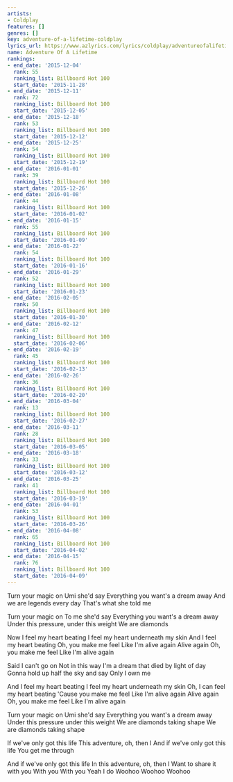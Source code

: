 ```yaml
---
artists:
- Coldplay
features: []
genres: []
key: adventure-of-a-lifetime-coldplay
lyrics_url: https://www.azlyrics.com/lyrics/coldplay/adventureofalifetime.html
name: Adventure Of A Lifetime
rankings:
- end_date: '2015-12-04'
  rank: 55
  ranking_list: Billboard Hot 100
  start_date: '2015-11-28'
- end_date: '2015-12-11'
  rank: 72
  ranking_list: Billboard Hot 100
  start_date: '2015-12-05'
- end_date: '2015-12-18'
  rank: 53
  ranking_list: Billboard Hot 100
  start_date: '2015-12-12'
- end_date: '2015-12-25'
  rank: 54
  ranking_list: Billboard Hot 100
  start_date: '2015-12-19'
- end_date: '2016-01-01'
  rank: 39
  ranking_list: Billboard Hot 100
  start_date: '2015-12-26'
- end_date: '2016-01-08'
  rank: 44
  ranking_list: Billboard Hot 100
  start_date: '2016-01-02'
- end_date: '2016-01-15'
  rank: 55
  ranking_list: Billboard Hot 100
  start_date: '2016-01-09'
- end_date: '2016-01-22'
  rank: 54
  ranking_list: Billboard Hot 100
  start_date: '2016-01-16'
- end_date: '2016-01-29'
  rank: 52
  ranking_list: Billboard Hot 100
  start_date: '2016-01-23'
- end_date: '2016-02-05'
  rank: 50
  ranking_list: Billboard Hot 100
  start_date: '2016-01-30'
- end_date: '2016-02-12'
  rank: 47
  ranking_list: Billboard Hot 100
  start_date: '2016-02-06'
- end_date: '2016-02-19'
  rank: 45
  ranking_list: Billboard Hot 100
  start_date: '2016-02-13'
- end_date: '2016-02-26'
  rank: 36
  ranking_list: Billboard Hot 100
  start_date: '2016-02-20'
- end_date: '2016-03-04'
  rank: 13
  ranking_list: Billboard Hot 100
  start_date: '2016-02-27'
- end_date: '2016-03-11'
  rank: 28
  ranking_list: Billboard Hot 100
  start_date: '2016-03-05'
- end_date: '2016-03-18'
  rank: 33
  ranking_list: Billboard Hot 100
  start_date: '2016-03-12'
- end_date: '2016-03-25'
  rank: 41
  ranking_list: Billboard Hot 100
  start_date: '2016-03-19'
- end_date: '2016-04-01'
  rank: 53
  ranking_list: Billboard Hot 100
  start_date: '2016-03-26'
- end_date: '2016-04-08'
  rank: 65
  ranking_list: Billboard Hot 100
  start_date: '2016-04-02'
- end_date: '2016-04-15'
  rank: 76
  ranking_list: Billboard Hot 100
  start_date: '2016-04-09'
---
```


Turn your magic on
Umi she'd say
Everything you want's a dream away
And we are legends every day
That's what she told me

Turn your magic on
To me she'd say
Everything you want's a dream away
Under this pressure, under this weight
We are diamonds

Now I feel my heart beating
I feel my heart underneath my skin
And I feel my heart beating
Oh, you make me feel
Like I'm alive again
Alive again
Oh, you make me feel
Like I'm alive again

Said I can't go on
Not in this way
I'm a dream that died by light of day
Gonna hold up half the sky and say
Only I own me

And I feel my heart beating
I feel my heart underneath my skin
Oh, I can feel my heart beating
'Cause you make me feel
Like I'm alive again
Alive again
Oh, you make me feel
Like I'm alive again

Turn your magic on
Umi she'd say
Everything you want's a dream away
Under this pressure under this weight
We are diamonds taking shape
We are diamonds taking shape

If we've only got this life
This adventure, oh, then I
And if we've only got this life
You get me through

And if we've only got this life
In this adventure, oh, then I
Want to share it with you
With you
With you
Yeah I do
Woohoo
Woohoo
Woohoo



